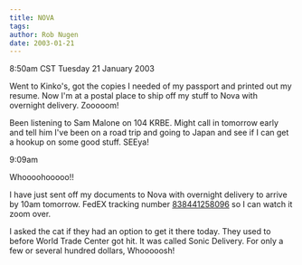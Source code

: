 ```yaml
---
title: NOVA
tags: 
author: Rob Nugen
date: 2003-01-21
---
```


<p class=date>8:50am CST Tuesday 21 January 2003</p>

<p>Went to Kinko's, got the copies I needed of my passport and printed
out my resume.  Now I'm at a postal place to ship off my stuff to Nova
with overnight delivery.  Zooooom!</p>

<p>Been listening to Sam Malone on 104 KRBE.  Might call in tomorrow
early and tell him I've been on a road trip and going to Japan and see
if I can get a hookup on some good stuff.  SEEya!</p>

<p class=date>9:09am</p>

<p>Whoooohooooo!!</p>

<p>I have just sent off my documents to Nova with overnight delivery
to arrive by 10am tomorrow.  FedEX tracking number <a
href="http://www.fedex.com/cgi-bin/tracking?tracknumbers=838441258096&action=track&language=english&cntry_code=us&mps=y">838441258096</a>
so I can watch it zoom over.</p>

<p>I asked the cat if they had an option to get it there today.  They
used to before World Trade Center got hit.  It was called Sonic
Delivery.  For only a few or several hundred dollars, Whooooosh!</p>

